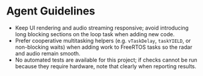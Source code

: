 # Agent Guidelines

- Keep UI rendering and audio streaming responsive; avoid introducing long blocking sections on the loop task when adding new code.
- Prefer cooperative multitasking helpers (e.g. `vTaskDelay`, `taskYIELD`, or non-blocking waits) when adding work to FreeRTOS tasks so the radar and audio remain smooth.
- No automated tests are available for this project; if checks cannot be run because they require hardware, note that clearly when reporting results.
